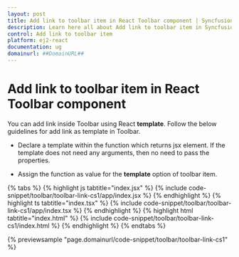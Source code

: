 ```yaml
---
layout: post
title: Add link to toolbar item in React Toolbar component | Syncfusion
description: Learn here all about Add link to toolbar item in Syncfusion React Toolbar component of Syncfusion Essential JS 2 and more.
control: Add link to toolbar item 
platform: ej2-react
documentation: ug
domainurl: ##DomainURL##
---
```


# Add link to toolbar item in React Toolbar component

You can add link inside Toolbar using React **template**. Follow the below guidelines for add link as template in Toolbar.

* Declare a template within the function which returns jsx element. If the template does not need any arguments, then no need to pass the properties.

* Assign the function as value for the **template** option of toolbar item.

{% tabs %}
{% highlight js tabtitle="index.jsx" %}
{% include code-snippet/toolbar/toolbar-link-cs1/app/index.jsx %}
{% endhighlight %}
{% highlight ts tabtitle="index.tsx" %}
{% include code-snippet/toolbar/toolbar-link-cs1/app/index.tsx %}
{% endhighlight %}
{% highlight html tabtitle="index.html" %}
{% include code-snippet/toolbar/toolbar-link-cs1/index.html %}
{% endhighlight %}
{% endtabs %}
        
{% previewsample "page.domainurl/code-snippet/toolbar/toolbar-link-cs1" %}